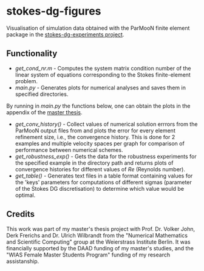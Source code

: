# stokes-dg-figures
Visualisation of simulation data obtained with the ParMooN finite element package in the 
[stokes-dg-experiments project](https://github.com/cristina-v-melnic/stokes-dg-experiments).

## Functionality
- *get_cond_nr.m* -  Computes the system matrix condition number of the linear system of equations corresponding to the Stokes finite-element problem.
- *main.py* - Generates plots for numerical analyses and saves them in specified directories.

By running in *main.py* the functions below, one can obtain the plots in the appendix of the 
[master thesis](https://github.com/cristina-v-melnic/stokes-dg-experiments/blob/main/Master_Thesis_signed.pdf).
- *get_conv_history()* - Collect values of numerical solution errrors from the ParMooN output files from  and plots
the error for every element refinement size, i.e., the convergence history. This is done for 2 examples and multiple
velocity spaces per graph for comparison of performance between numerical schemes. 
- *get_robustness_exp()* - Gets the data for the robustness experiments for the specified example in the directory path
and returns plots of convergence histories for different values of  $Re$ (Reynolds number).
- *get_table()* - Generates text files in a table format containing values for the 'keys' parameters for computations
of different sigmas (parameter of the Stokes DG discretisation) to determine which value would be optimal.


## Credits
This work was part of my master's thesis project with Prof. Dr. Volker John, Derk Frerichs and Dr. Ulrich Wilbrandt from the
"Numerical Mathematics and Scientific Computing" group at the Weierstrass Institute Berlin. It was financially supported by
the DAAD funding of my master's studies, and the "WIAS Female Master Students Program" funding of my research assistanship.
